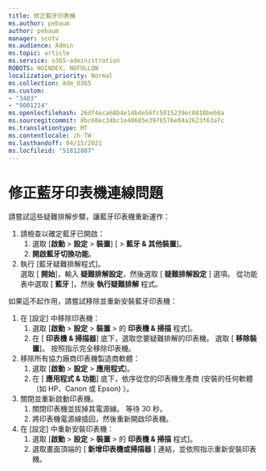 ```yaml
---
title: 修正藍牙印表機
ms.author: pebaum
author: pebaum
manager: scotv
ms.audience: Admin
ms.topic: article
ms.service: o365-administration
ROBOTS: NOINDEX, NOFOLLOW
localization_priority: Normal
ms.collection: Adm_O365
ms.custom:
- "3483"
- "9001214"
ms.openlocfilehash: 26df4eca68b4e14bde56fc5015239ec0810beb0a
ms.sourcegitcommit: 8bc60ec34bc1e40685e3976576e04a2623f63a7c
ms.translationtype: MT
ms.contentlocale: zh-TW
ms.lasthandoff: 04/15/2021
ms.locfileid: "51812887"
---
```

# <a name="fix-bluetooth-printer-connection-issues"></a>修正藍牙印表機連線問題

請嘗試這些疑難排解步驟，讓藍牙印表機重新運作：


1. 請檢查以確定藍牙已開啟：
    1. 選取 [**啟動**  >  **設定**  >  **裝置**] [  >  **藍牙 & 其他裝置**]。
    2. **開啟藍牙切換功能**。
2. 執行 [藍牙疑難排解程式]。 <br>
    選取 [ **開始**]，輸入 **疑難排解設定**，然後選取 [ **疑難排解設定** ] 選項。 從功能表中選取 [ **藍牙** ]，然後 **執行疑難排解** 程式。

如果這不起作用，請嘗試移除並重新安裝藍牙印表機：

1. 在 [設定] 中移除印表機：
    1. 選取 [**啟動**  >  **設定**  >  **裝置**  >  的 **印表機 & 掃描** 程式]。
    2. 在 [ **印表機 & 掃描器**] 底下，選取您要疑難排解的印表機。 選取 [ **移除裝置**]。 按照指示完全移除印表機。
2. 移除所有協力廠商印表機製造商軟體：
    1. 選取 [**啟動**  >  **設定**  >  **應用程式**]。
    2. 在 [ **應用程式 & 功能**] 底下，依序從您的印表機生產商 (安裝的任何軟體（如 HP、Canon 或 Epson) ）。
3. 關閉並重新啟動印表機。
   1. 關閉印表機並拔掉其電源線。 等待 30 秒。 
   2. 將印表機電源線插回，然後重新開啟印表機。
4. 在 [設定] 中重新安裝印表機：
    1. 選取 [**啟動**  >  **設定**  >  **裝置**  >  的 **印表機 & 掃描** 程式]。
    2. 選取畫面頂端的 [ **新增印表機或掃描器** ] 連結，並依照指示重新安裝印表機。
